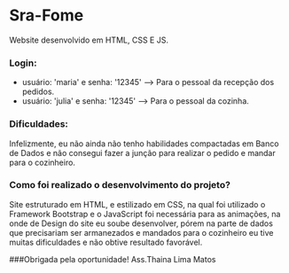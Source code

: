 # Sra-Fome
Website desenvolvido em HTML, CSS E JS.

### Login:
- usuário: 'maria' e senha: '12345' --> Para o pessoal da recepção dos pedidos.
- usuário: 'julia' e senha: '12345' --> Para o pessoal da cozinha.

### Dificuldades:
Infelizmente, eu não ainda não tenho habilidades compactadas em Banco de Dados e não consegui fazer a junção para realizar o pedido e mandar para o cozinheiro.

### Como foi realizado o desenvolvimento do projeto?
Site estruturado em HTML, e estilizado em CSS, na qual foi utilizado o Framework Bootstrap e o JavaScript foi necessária para as animações, na onde de Design do site eu soube desenvolver, pórem na parte de dados que precisariam ser armanezados e mandados para o cozinheiro eu tive muitas dificuldades e não obtive resultado favorável.

###Obrigada pela oportunidade!
Ass.Thaina Lima Matos
